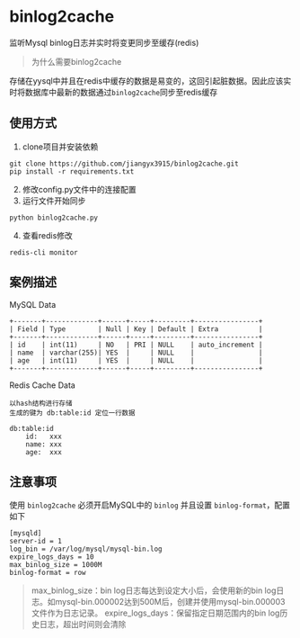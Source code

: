 # binlog2cache

监听Mysql binlog日志并实时将变更同步至缓存(redis)

> 为什么需要binlog2cache

存储在yysql中并且在redis中缓存的数据是易变的，这回引起脏数据。因此应该实时将数据库中最新的数据通过`binlog2cache`同步至redis缓存

## 使用方式

1. clone项目并安装依赖

```shell script
git clone https://github.com/jiangyx3915/binlog2cache.git
pip install -r requirements.txt
```

2. 修改config.py文件中的连接配置
3. 运行文件开始同步

```shell script
python binlog2cache.py
```

4. 查看redis修改

```shell script
redis-cli monitor
```

## 案例描述

MySQL Data

```text
+-------+-------------+------+-----+---------+----------------+
| Field | Type        | Null | Key | Default | Extra          |
+-------+-------------+------+-----+---------+----------------+
| id    | int(11)     | NO   | PRI | NULL    | auto_increment |
| name  | varchar(255)| YES  |     | NULL    |                |
| age   | int(11)     | YES  |     | NULL    |                |
+-------+-------------+------+-----+---------+----------------+
```

Redis Cache Data

```text
以hash结构进行存储
生成的键为 db:table:id 定位一行数据

db:table:id
    id:   xxx
    name: xxx
    age:  xxx    
```

## 注意事项

使用 `binlog2cache` 必须开启MySQL中的 `binlog` 并且设置 `binlog-format`，配置如下

```text
[mysqld]
server-id = 1
log_bin = /var/log/mysql/mysql-bin.log
expire_logs_days = 10
max_binlog_size = 1000M
binlog-format = row
```

> max_binlog_size：bin log日志每达到设定大小后，会使用新的bin log日志。如mysql-bin.000002达到500M后，创建并使用mysql-bin.000003文件作为日志记录。
> expire_logs_days：保留指定日期范围内的bin log历史日志，超出时间则会清除